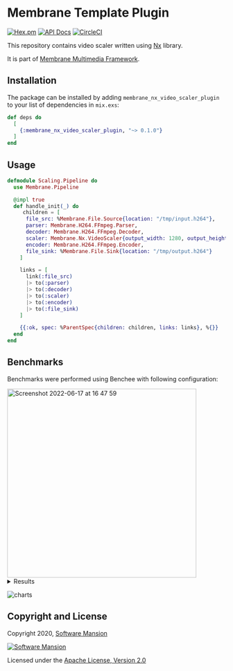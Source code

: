 # Membrane Template Plugin

[![Hex.pm](https://img.shields.io/hexpm/v/membrane_nx_video_scaler_plugin.svg)](https://hex.pm/packages/membrane_nx_video_scaler_plugin)
[![API Docs](https://img.shields.io/badge/api-docs-yellow.svg?style=flat)](https://hexdocs.pm/membrane_nx_video_scaler_plugin)
[![CircleCI](https://circleci.com/gh/membraneframework/membrane_nx_video_scaler_plugin.svg?style=svg)](https://circleci.com/gh/membraneframework/membrane_nx_video_scaler_plugin)

This repository contains video scaler written using [Nx](https://github.com/elixir-nx/nx) library.

It is part of [Membrane Multimedia Framework](https://membraneframework.org).

## Installation

The package can be installed by adding `membrane_nx_video_scaler_plugin` to your list of dependencies in `mix.exs`:

```elixir
def deps do
  [
    {:membrane_nx_video_scaler_plugin, "~> 0.1.0"}
  ]
end
```

## Usage

```elixir
defmodule Scaling.Pipeline do
  use Membrane.Pipeline

  @impl true
  def handle_init(_) do
     children = [
      file_src: %Membrane.File.Source{location: "/tmp/input.h264"},
      parser: Membrane.H264.FFmpeg.Parser,
      decoder: Membrane.H264.FFmpeg.Decoder,
      scaler: Membrane.Nx.VideoScaler{output_width: 1280, output_height: 720},
      encoder: Membrane.H264.FFmpeg.Encoder,
      file_sink: %Membrane.File.Sink{location: "/tmp/output.h264"}
    ]

    links = [
      link(:file_src)
      |> to(:parser)
      |> to(:decoder)
      |> to(:scaler)
      |> to(:encoder)
      |> to(:file_sink)
    ]

    {{:ok, spec: %ParentSpec{children: children, links: links}, %{}}
  end
end
```

## Benchmarks

Benchmarks were performed using Benchee with following configuration:

<img width="436" alt="Screenshot 2022-06-17 at 16 47 59" src="https://user-images.githubusercontent.com/25062706/174323628-c4a2c225-3ce8-4384-a044-87227a5250c8.png">

<details>
<summary markdown="span">Results</summary>

<img width="712" alt="to_1280x720" src="https://user-images.githubusercontent.com/25062706/174324133-23224147-9bfe-4752-8519-f62416481ba6.png">
<img width="708" alt="to_960x540" src="https://user-images.githubusercontent.com/25062706/174324141-bdcbf59f-90ae-41f7-9c62-08477eb797db.png">
<img width="704" alt="to_640x360" src="https://user-images.githubusercontent.com/25062706/174324149-aff59b5d-be68-470b-8f6d-be886562f407.png">
<img width="708" alt="to_480x270" src="https://user-images.githubusercontent.com/25062706/174324155-94f0b366-66c0-4624-8387-0253e348777d.png">
<img width="706" alt="to_320x180" src="https://user-images.githubusercontent.com/25062706/174324164-483594ab-c7f0-4912-a146-23ce9456c71c.png">

</details>

![charts](https://user-images.githubusercontent.com/25062706/174325216-fbd78c78-9eb2-4719-aebd-f47ab8907fd2.png)

## Copyright and License


Copyright 2020, [Software Mansion](https://swmansion.com/?utm_source=git&utm_medium=readme&utm_campaign=membrane_template_plugin)

[![Software Mansion](https://logo.swmansion.com/logo?color=white&variant=desktop&width=200&tag=membrane-github)](https://swmansion.com/?utm_source=git&utm_medium=readme&utm_campaign=membrane_nx_video_scaler_plugin)

Licensed under the [Apache License, Version 2.0](LICENSE)
